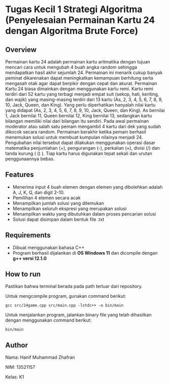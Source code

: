 # Tugas Kecil 1 Strategi Algoritma (Penyelesaian Permainan Kartu 24 dengan Algoritma Brute Force)
## Overview
Permainan kartu 24 adalah permainan kartu aritmatika dengan tujuan mencari cara untuk mengubah 4 buah angka random sehingga mendapatkan hasil akhir sejumlah 24. Permainan ini menarik cukup banyak peminat dikarenakan dapat meningkatkan kemampuan berhitung serta mengasah otak agar dapat berpikir dengan cepat dan akurat. Permainan Kartu 24 biasa dimainkan dengan menggunakan kartu remi. Kartu remi terdiri dari 52 kartu yang terbagi menjadi empat suit (sekop, hati, keriting, dan wajik) yang masing-masing terdiri dari 13 kartu (As, 2, 3, 4, 5, 6, 7, 8, 9, 10, Jack, Queen, dan King). Yang perlu diperhatikan hanyalah nilai kartu yang didapat (As, 2, 3, 4, 5, 6, 7, 8, 9, 10, Jack, Queen, dan King). As bernilai 1, Jack bernilai 11, Queen bernilai 12, King bernilai 13, sedangkan kartu bilangan memiliki nilai dari bilangan itu sendiri. Pada awal permainan moderator atau salah satu pemain mengambil 4 kartu dari dek yang sudah dikocok secara random. Permainan berakhir ketika pemain berhasil menemukan solusi untuk membuat kumpulan nilainya menjadi 24. Pengubahan nilai tersebut dapat dilakukan menggunakan operasi dasar matematika penjumlahan (+), pengurangan (-), perkalian (×), divisi (/) dan tanda kurung ( () ). Tiap kartu harus digunakan tepat sekali dan urutan penggunaannya bebas.

## Features
- Menerima input 4 buah elemen dengan elemen yang dibolehkan adalah A, J, K, Q, dan digit 2-10.
- Pemilihan 4 elemen secara acak
- Menampilkan jumlah solusi yang ditemukan
- Menampilkan seluruh ekspresi yang merupakan solusi
- Menampilkan waktu yang dibutuhkan dalam proses pencarian solusi
- Solusi dapat disimpan dalam bentuk file .txt

## Requirements
- Dibuat menggunakan bahasa C++
- Program berhasil dijalankan di **OS Windows 11** dan dicompile dengan **g++ versi 12.1.0**

## How to run
Pastikan bahwa terminal berada pada path terluar dari repository.

Untuk mengcompile program, gunakan command berikut:
```
gcc src/24game.cpp src/main.cpp -lstdc++ -o bin/main
```

Untuk menjalankan program, jalankan binary file yang telah dihasilkan dengan menggunakan command berikut:
```
bin/main
```

## Author
Nama: Hanif Muhammad Zhafran

NIM: 13521157

Kelas: K1